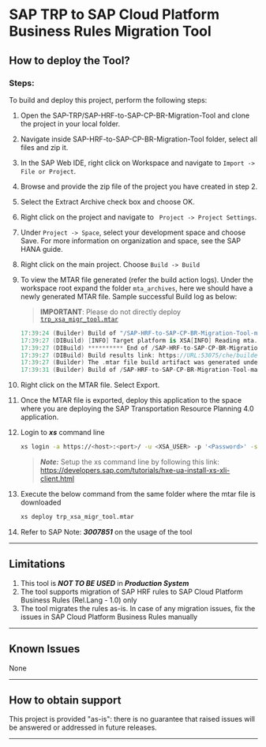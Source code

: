 # SAP TRP to SAP Cloud Platform Business Rules Migration Tool

## How to deploy the Tool?

### Steps:

To build and deploy this project, perform the following steps:

1. Open the SAP-TRP/SAP-HRF-to-SAP-CP-BR-Migration-Tool and clone the project in your local folder.

2. Navigate inside SAP-HRF-to-SAP-CP-BR-Migration-Tool folder, select all files and zip it.

3. In the SAP Web IDE, right click on Workspace and navigate to ```Import -> File or Project```.

4. Browse and provide the zip file of the project you have created in step 2.

5. Select the Extract Archive check box and choose OK.

6. Right click on the project and navigate to ``` Project -> Project Settings```.

7. Under ```Project -> Space```, select your development space and choose Save. For more information on organization and space, see the SAP HANA guide.

8. Right click on the main project. Choose ```Build -> Build```

9. To view the MTAR file generated (refer the build action logs). Under the workspace root expand the folder `mta_archives`, here we should have a newly generated MTAR file. Sample successful Build log as below:

    > **IMPORTANT**: Please do not directly deploy [`trp_xsa_migr_tool.mtar`](https://github.com/SAP-TRP/SAP-HRF-to-SAP-CP-BR-Migration-Tool/blob/main/mta_archives/trp_xsa_migr_tool.mtar)

    ```swift
    17:39:24 (Builder) Build of "/SAP-HRF-to-SAP-CP-BR-Migration-Tool-main_0.0.1" started.
    17:39:27 (DIBuild) [INFO] Target platform is XSA[INFO] Reading mta.yaml[INFO] Processing mta.yaml[INFO] Creating MTA archive[INFO] Saving MTA archive SAP-HRF-to-SAP-CP-BR-Migration-Tool-main_0.0.1_0.0.1.mtar[INFO] Done
    17:39:27 (DIBuild) ********** End of /SAP-HRF-to-SAP-CP-BR-Migration-Tool-main_0.0.1 Build Log **********
    17:39:27 (DIBuild) Build results link: https://URL:53075/che/builder/workspaceudowhn2owfxwtylt/download-all/060624d4-3984-4336-855e-d040d9c32e79?arch=zip
    17:39:27 (Builder) The .mtar file build artifact was generated under /mta_archives/SAP-HRF-to-SAP-CP-BR-Migration-Tool-main_0.0.1.
    17:39:31 (Builder) Build of /SAP-HRF-to-SAP-CP-BR-Migration-Tool-main_0.0.1 completed successfully.
    ```
    
10. Right click on the MTAR file. Select Export.

11. Once the MTAR file is exported, deploy this application to the space where you are deploying the SAP Transportation Resource Planning 4.0 application.

12. Login to ***xs*** command line

    ```sh
    xs login -a https://<host>:<port>/ -u <XSA_USER> -p '<Password>' -s <xsa_space> --skip-ssl-validation
    ```
    
    > ***Note:*** Setup the xs command line by following this link: https://developers.sap.com/tutorials/hxe-ua-install-xs-xli-client.html

13. Execute the below command from the same folder where the mtar file is downloaded
    
    ```sh
    xs deploy trp_xsa_migr_tool.mtar
    ```
    
14. Refer to SAP Note: ***3007851*** on the usage of the tool

___

## Limitations

1. This tool is ***NOT TO BE USED***  in ***Production System***
2. The tool supports migration of SAP HRF rules to SAP Cloud Platform Business Rules (Rel.Lang - 1.0) only
3. The tool migrates the rules as-is. In case of any migration issues, fix the issues in SAP Cloud Platform Business Rules manually

___

## Known Issues
None

___

## How to obtain support
This project is provided "as-is": there is no guarantee that raised issues will be answered or addressed in future releases.

___
